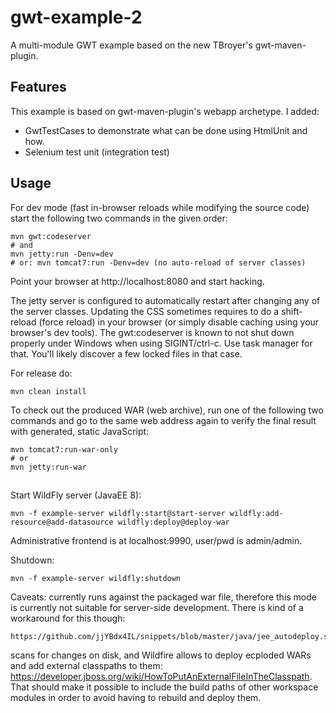 # gwt-example-2

A multi-module GWT example based on the new TBroyer's gwt-maven-plugin.

## Features

This example is based on gwt-maven-plugin's webapp archetype. I added:

* GwtTestCases to demonstrate what can be done using HtmlUnit and how.
* Selenium test unit (integration test)

## Usage

For dev mode (fast in-browser reloads while modifying the source code)
start the following two commands in the given order:

```
mvn gwt:codeserver
# and
mvn jetty:run -Denv=dev
# or: mvn tomcat7:run -Denv=dev (no auto-reload of server classes)
```

Point your browser at http://localhost:8080 and start hacking.

The jetty server is configured to automatically restart after changing any of the 
server classes. Updating the CSS sometimes requires to do a shift-reload
(force reload) in your browser (or simply disable caching using your
browser's dev tools). The gwt:codeserver is known to not shut down properly
under Windows when using SIGINT/ctrl-c. Use task manager for that.
You'll likely discover a few locked files in that case.

For release do:

```
mvn clean install
```

To check out the produced WAR (web archive), run one of the following
two commands and go to the same web address again to verify the final
result with generated, static JavaScript:

```
mvn tomcat7:run-war-only
# or
mvn jetty:run-war
```

##

Start WildFly server (JavaEE 8):

```
mvn -f example-server wildfly:start@start-server wildfly:add-resource@add-datasource wildfly:deploy@deploy-war
```

Administrative frontend is at localhost:9990, user/pwd is admin/admin.

Shutdown:

```
mvn -f example-server wildfly:shutdown
```

Caveats: currently runs against the packaged war file, therefore this mode is currently not suitable for server-side
development. There is kind of a workaround for this though:

    https://github.com/jjYBdx4IL/snippets/blob/master/java/jee_autodeploy.sh

scans for changes on disk, and
Wildfire allows to deploy ecploded WARs and add external classpaths to them:
https://developer.jboss.org/wiki/HowToPutAnExternalFileInTheClasspath. That should make it possible to include
the build paths of other workspace modules in order to avoid having to rebuild and deploy them.



